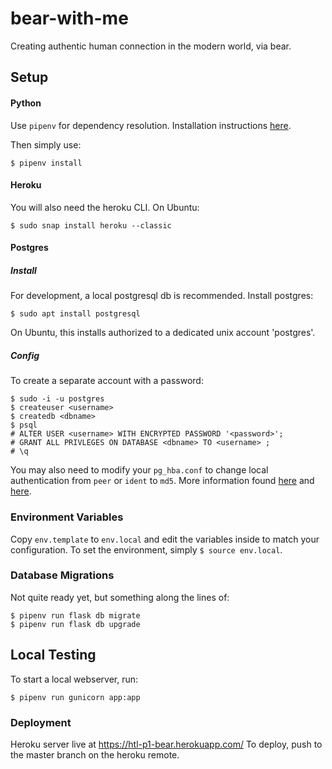 # bear-with-me

Creating authentic human connection in the modern world, via bear.

## Setup

#### Python
Use `pipenv` for dependency resolution. Installation instructions [here](http://docs.python-guide.org/en/latest/dev/virtualenvs/#installing-pipenv).

Then simply use: 
```shell
$ pipenv install
``` 
#### Heroku
You will also need the heroku CLI. On Ubuntu: 
```shell
$ sudo snap install heroku --classic
```

#### Postgres
##### Install
For development, a local postgresql db is recommended. 
Install postgres:
```shell
$ sudo apt install postgresql
```
On Ubuntu, this installs authorized to a dedicated unix account 'postgres'.

##### Config
To create a separate account with a password:
```shell
$ sudo -i -u postgres
$ createuser <username>
$ createdb <dbname>
$ psql
# ALTER USER <username> WITH ENCRYPTED PASSWORD '<password>';
# GRANT ALL PRIVLEGES ON DATABASE <dbname> TO <username> ;
# \q 
```
You may also need to modify your `pg_hba.conf` to change local authentication from `peer` or `ident` to `md5`.
More information found [here](http://suite.opengeo.org/docs/latest/dataadmin/pgGettingStarted/firstconnect.html) and [here](https://medium.com/coding-blocks/creating-user-database-and-adding-access-on-postgresql-8bfcd2f4a91e).

### Environment Variables
Copy `env.template` to `env.local` and edit the variables inside to match your configuration. 
To set the environment, simply `$ source env.local`. 

### Database Migrations
Not quite ready yet, but something along the lines of:
```shell
$ pipenv run flask db migrate
$ pipenv run flask db upgrade
```

## Local Testing
To start a local webserver, run:
```shell
$ pipenv run gunicorn app:app
```

### Deployment
Heroku server live at https://htl-p1-bear.herokuapp.com/
To deploy, push to the master branch on the heroku remote.
 
